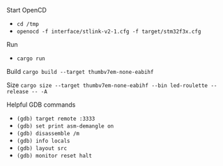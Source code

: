 Start OpenCD
  - `cd /tmp`
  - `openocd -f interface/stlink-v2-1.cfg -f target/stm32f3x.cfg`

Run
  - `cargo run`

Build
`cargo build --target thumbv7em-none-eabihf`

Size
`cargo size --target thumbv7em-none-eabihf --bin led-roulette --release -- -A`

Helpful GDB commands
  - `(gdb) target remote :3333`
  - `(gdb) set print asm-demangle on`
  - `(gdb) disassemble /m`
  - `(gdb) info locals`
  - `(gdb) layout src`
  - `(gdb) monitor reset halt`
